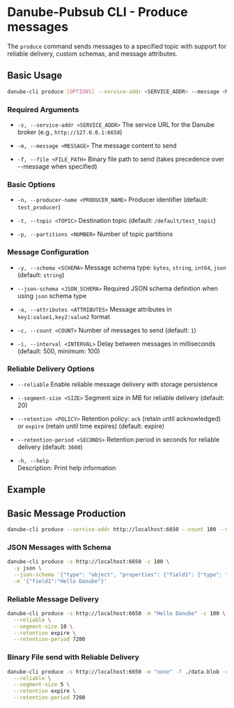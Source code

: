 # Danube-Pubsub CLI - Produce messages

The `produce` command sends messages to a specified topic with support for reliable delivery, custom schemas, and message attributes.

## Basic Usage

```bash
danube-cli produce [OPTIONS] --service-addr <SERVICE_ADDR> --message <MESSAGE>
```

### Required Arguments

- `-s, --service-addr <SERVICE_ADDR>`
  The service URL for the Danube broker (e.g., `http://127.0.0.1:6650`)

- `-m, --message <MESSAGE>`
  The message content to send

- `-f, --file <FILE_PATH>`
  Binary file path to send (takes precedence over --message when specified)

### Basic Options

- `-n, --producer-name <PRODUCER_NAME>`
  Producer identifier (default: `test_producer`)

- `-t, --topic <TOPIC>`
  Destination topic (default: `/default/test_topic`)

- `-p, --partitions <NUMBER>`
  Number of topic partitions

### Message Configuration

- `-y, --schema <SCHEMA>`
  Message schema type: `bytes`, `string`, `int64`, `json` (default: `string`)

- `--json-schema <JSON_SCHEMA>`
  Required JSON schema definition when using `json` schema type

- `-a, --attributes <ATTRIBUTES>`
  Message attributes in `key1:value1,key2:value2` format

- `-c, --count <COUNT>`
  Number of messages to send (default: `1`)

- `-i, --interval <INTERVAL>`
  Delay between messages in milliseconds (default: 500, minimum: 100)

### Reliable Delivery Options

- `--reliable`
  Enable reliable message delivery with storage persistence

- `--segment-size <SIZE>`
  Segment size in MB for reliable delivery (default: 20)

- `--retention <POLICY>`
  Retention policy: `ack` (retain until acknowledged) or `expire` (retain until time expires) (default: expire)

- `--retention-period <SECONDS>`
  Retention period in seconds for reliable delivery (default: `3600`)

- `-h, --help`  
  Description: Print help information
  
## Example

## Basic Message Production

```bash
danube-cli produce --service-addr http://localhost:6650 --count 100 --message "Hello Danube"
```

### JSON Messages with Schema

```bash
danube-cli produce -s http://localhost:6650 -c 100 \
  -y json \
  --json-schema '{"type": "object", "properties": {"field1": {"type": "string"}}}' \
  -m '{"field1":"Hello Danube"}'
```

### Reliable Message Delivery

```bash
danube-cli produce -s http://localhost:6650 -m "Hello Danube" -c 100 \
  --reliable \
  --segment-size 10 \
  --retention expire \
  --retention-period 7200
```

### Binary File send with Reliable Delivery

```bash
danube-cli produce -s http://localhost:6650 -m "none" -f ./data.blob -c 100 \
  --reliable \
  --segment-size 5 \
  --retention expire \
  --retention-period 7200
```
